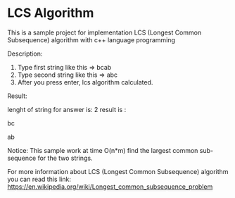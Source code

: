 # LCS Algorithm
This is a sample project for implementation LCS (Longest Common Subsequence) algorithm with c++ language programming

Description:

1. Type first string like this => bcab
2. Type second string like this => abc
3. After you press enter, lcs algorithm calculated.

Result:

lenght of string for answer is: 2
result is :

  bc
  
  ab
  
Notice: This sample work at time O(n*m) find the largest common sub-sequence for the two strings.
  
For more information about LCS (Longest Common Subsequence) algorithm you can read this link: https://en.wikipedia.org/wiki/Longest_common_subsequence_problem
